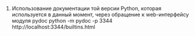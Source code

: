1. Использование документации той версии Python, которая используется в данный момент, через обращение к web-интерфейсу модуля pydoc
python -m pydoc -p 3344
http://localhost:3344/builtins.html
